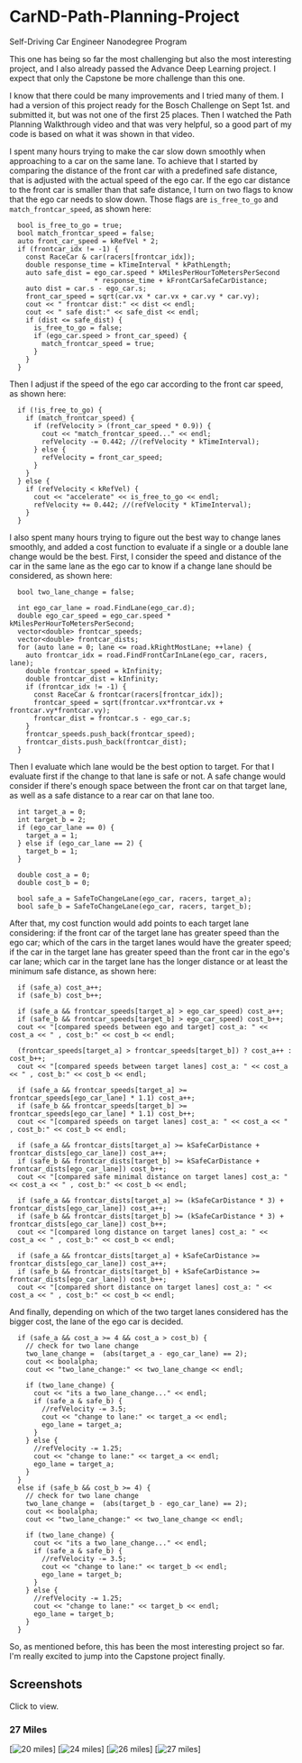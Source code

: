 # CarND-Path-Planning-Project
Self-Driving Car Engineer Nanodegree Program


This one has being so far the most challenging but also the most interesting project, and I also already passed the Advance Deep Learning project. I expect that only the Capstone be more challenge than this one.

I know that there could be many improvements and I tried many of them. I had a version of this project ready for the Bosch Challenge on Sept 1st. and submitted it, but was not one of the first 25 places. Then I watched the Path Planning Walkthrough video and that was very helpful, so a good part of my code is based on what it was shown in that video.

I spent many hours trying to make the car slow down smoothly when approaching to a car on the same lane. To achieve that I started by comparing the distance of the front car with a predefined safe distance, that is adjusted with the actual speed of the ego car. If the ego car distance to the front car is smaller than that safe distance, I turn on two flags to know that the ego car needs to slow down. Those flags are `is_free_to_go` and `match_frontcar_speed`, as shown here:

```
  bool is_free_to_go = true;
  bool match_frontcar_speed = false;
  auto front_car_speed = kRefVel * 2;
  if (frontcar_idx != -1) {
    const RaceCar & car(racers[frontcar_idx]);
    double response_time = kTimeInterval * kPathLength;
    auto safe_dist = ego_car.speed * kMilesPerHourToMetersPerSecond
                     * response_time + kFrontCarSafeCarDistance;
    auto dist = car.s - ego_car.s;
    front_car_speed = sqrt(car.vx * car.vx + car.vy * car.vy);
    cout << " frontcar dist:" << dist << endl;
    cout << " safe dist:" << safe_dist << endl;
    if (dist <= safe_dist) {
      is_free_to_go = false;
      if (ego_car.speed > front_car_speed) {
        match_frontcar_speed = true;
      }
    }
  }
```

Then I adjust if the speed of the ego car according to the front car speed, as shown here:

```
  if (!is_free_to_go) {
    if (match_frontcar_speed) {
      if (refVelocity > (front_car_speed * 0.9)) {
        cout << "match_frontcar_speed..." << endl;
        refVelocity -= 0.442; //(refVelocity * kTimeInterval);
      } else {
        refVelocity = front_car_speed;
      }
    }
  } else {
    if (refVelocity < kRefVel) {
      cout << "accelerate" << is_free_to_go << endl;
      refVelocity += 0.442; //(refVelocity * kTimeInterval);
    }
  }
```


I also spent many hours trying to figure out the best way to change lanes smoothly, and added a cost function to evaluate if a single or a double lane change would be the best.
First, I consider the speed and distance of the car in the same lane as the ego car to know if a change lane should be considered, as shown here:

```
  bool two_lane_change = false;

  int ego_car_lane = road.FindLane(ego_car.d);
  double ego_car_speed = ego_car.speed * kMilesPerHourToMetersPerSecond;
  vector<double> frontcar_speeds;
  vector<double> frontcar_dists;
  for (auto lane = 0; lane <= road.kRightMostLane; ++lane) {
    auto frontcar_idx = road.FindFrontCarInLane(ego_car, racers, lane);
    double frontcar_speed = kInfinity;
    double frontcar_dist = kInfinity;
    if (frontcar_idx != -1) {
      const RaceCar & frontcar(racers[frontcar_idx]);
      frontcar_speed = sqrt(frontcar.vx*frontcar.vx + frontcar.vy*frontcar.vy);
      frontcar_dist = frontcar.s - ego_car.s;
    }
    frontcar_speeds.push_back(frontcar_speed);
    frontcar_dists.push_back(frontcar_dist);
  }
```

Then I evaluate which lane would be the best option to target. For that I evaluate first if the change to that lane is safe or not. A safe change would consider if there's enough space between the front car on that target lane, as well as a safe distance to a rear car on that lane too.

```
  int target_a = 0;
  int target_b = 2;
  if (ego_car_lane == 0) {
    target_a = 1;
  } else if (ego_car_lane == 2) {
    target_b = 1;
  }

  double cost_a = 0;
  double cost_b = 0;

  bool safe_a = SafeToChangeLane(ego_car, racers, target_a);
  bool safe_b = SafeToChangeLane(ego_car, racers, target_b);
```

After that, my cost function would add points to each target lane considering: if the front car of the target lane has greater speed than the ego car; which of the cars in the target lanes would have the greater speed; if the car in the target lane has greater speed than the front car in the ego's car lane; which car in the target lane has the longer distance or at least the minimum safe distance, as shown here:

```
  if (safe_a) cost_a++;
  if (safe_b) cost_b++;

  if (safe_a && frontcar_speeds[target_a] > ego_car_speed) cost_a++;
  if (safe_b && frontcar_speeds[target_b] > ego_car_speed) cost_b++;
  cout << "[compared speeds between ego and target] cost_a: " << cost_a << " , cost_b:" << cost_b << endl;

  (frontcar_speeds[target_a] > frontcar_speeds[target_b]) ? cost_a++ : cost_b++;
  cout << "[compared speeds between target lanes] cost_a: " << cost_a << " , cost_b:" << cost_b << endl;

  if (safe_a && frontcar_speeds[target_a] >= frontcar_speeds[ego_car_lane] * 1.1) cost_a++;
  if (safe_b && frontcar_speeds[target_b] >= frontcar_speeds[ego_car_lane] * 1.1) cost_b++;
  cout << "[compared speeds on target lanes] cost_a: " << cost_a << " , cost_b:" << cost_b << endl;

  if (safe_a && frontcar_dists[target_a] >= kSafeCarDistance + frontcar_dists[ego_car_lane]) cost_a++;
  if (safe_b && frontcar_dists[target_b] >= kSafeCarDistance + frontcar_dists[ego_car_lane]) cost_b++;
  cout << "[compared safe minimal distance on target lanes] cost_a: " << cost_a << " , cost_b:" << cost_b << endl;

  if (safe_a && frontcar_dists[target_a] >= (kSafeCarDistance * 3) + frontcar_dists[ego_car_lane]) cost_a++;
  if (safe_b && frontcar_dists[target_b] >= (kSafeCarDistance * 3) + frontcar_dists[ego_car_lane]) cost_b++;
  cout << "[compared long distance on target lanes] cost_a: " << cost_a << " , cost_b:" << cost_b << endl;

  if (safe_a && frontcar_dists[target_a] + kSafeCarDistance >= frontcar_dists[ego_car_lane]) cost_a++;
  if (safe_b && frontcar_dists[target_b] + kSafeCarDistance >= frontcar_dists[ego_car_lane]) cost_b++;
  cout << "[compared short distance on target lanes] cost_a: " << cost_a << " , cost_b:" << cost_b << endl;
```

And finally, depending on which of the two target lanes considered has the bigger cost, the lane of the ego car is decided.

```
  if (safe_a && cost_a >= 4 && cost_a > cost_b) {
    // check for two lane change
    two_lane_change =  (abs(target_a - ego_car_lane) == 2);
    cout << boolalpha;
    cout << "two_lane_change:" << two_lane_change << endl;

    if (two_lane_change) {
      cout << "its a two_lane_change..." << endl;
      if (safe_a & safe_b) {
        //refVelocity -= 3.5;
        cout << "change to lane:" << target_a << endl;
        ego_lane = target_a;
      }
    } else {
      //refVelocity -= 1.25;
      cout << "change to lane:" << target_a << endl;
      ego_lane = target_a;
    }
  }
  else if (safe_b && cost_b >= 4) {
    // check for two lane change
    two_lane_change =  (abs(target_b - ego_car_lane) == 2);
    cout << boolalpha;
    cout << "two_lane_change:" << two_lane_change << endl;

    if (two_lane_change) {
      cout << "its a two_lane_change..." << endl;
      if (safe_a & safe_b) {
        //refVelocity -= 3.5;
        cout << "change to lane:" << target_b << endl;
        ego_lane = target_b;
      }
    } else {
      //refVelocity -= 1.25;
      cout << "change to lane:" << target_b << endl;
      ego_lane = target_b;
    }
  }
```

So, as mentioned before, this has been the most interesting project so far. I'm really excited to jump into the Capstone project finally.

Screenshots
-----------

Click to view.

### 27 Miles

[![20 miles](/screen-shots/20-miles.png)]
[![24 miles](/screen-shots/24-miles.png)]
[![26 miles](/screen-shots/26-miles.png)]
[![27 miles](/screen-shots/27-miles.png)]




